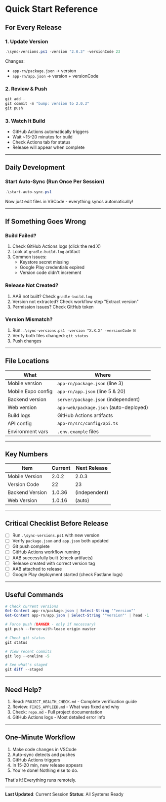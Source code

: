 # Quick Start Reference

## For Every Release

### 1. Update Version
```powershell
.\sync-versions.ps1 -version "2.0.3" -versionCode 23
```
Changes:
- `app-rn/package.json` → version
- `app-rn/app.json` → version + versionCode

### 2. Review & Push
```powershell
git add .
git commit -m "bump: version to 2.0.3"
git push
```

### 3. Watch It Build
- GitHub Actions automatically triggers
- Wait ~15-20 minutes for build
- Check Actions tab for status
- Release will appear when complete

---

## Daily Development

### Start Auto-Sync (Run Once Per Session)
```powershell
.\start-auto-sync.ps1
```
Now just edit files in VSCode - everything syncs automatically!

---

## If Something Goes Wrong

### Build Failed?
1. Check GitHub Actions logs (click the red X)
2. Look at `gradle-build.log` artifact
3. Common issues:
   - Keystore secret missing
   - Google Play credentials expired
   - Version code didn't increment

### Release Not Created?
1. AAB not built? Check `gradle-build.log` 
2. Version not extracted? Check workflow step "Extract version"
3. Permission issues? Check GitHub token

### Version Mismatch?
1. Run: `.\sync-versions.ps1 -version "X.X.X" -versionCode N`
2. Verify both files changed: `git status`
3. Push changes

---

## File Locations

| What | Where |
|------|-------|
| Mobile version | `app-rn/package.json` (line 3) |
| Mobile Expo config | `app-rn/app.json` (line 5 & 20) |
| Backend version | `server/package.json` (independent) |
| Web version | `app-web/package.json` (auto-deployed) |
| Build logs | GitHub Actions artifacts |
| API config | `app-rn/src/config/api.ts` |
| Environment vars | `.env.example` files |

---

## Key Numbers

| Item | Current | Next Release |
|------|---------|--------------|
| Mobile Version | 2.0.2 | 2.0.3 |
| Version Code | 22 | 23 |
| Backend Version | 1.0.36 | (independent) |
| Web Version | 1.0.16 | (auto) |

---

## Critical Checklist Before Release

- [ ] Run `.\sync-versions.ps1` with new version
- [ ] Verify `package.json` and `app.json` both updated
- [ ] Git push complete
- [ ] GitHub Actions workflow running
- [ ] AAB successfully built (check artifacts)
- [ ] Release created with correct version tag
- [ ] AAB attached to release
- [ ] Google Play deployment started (check Fastlane logs)

---

## Useful Commands

```powershell
# Check current versions
Get-Content app-rn/package.json | Select-String '"version"'
Get-Content app-rn/app.json | Select-String '"version"' | head -1

# Force push (DANGER - only if necessary)
git push --force-with-lease origin master

# Check git status
git status

# View recent commits
git log --oneline -5

# See what's staged
git diff --staged
```

---

## Need Help?

1. Read: `PROJECT_HEALTH_CHECK.md` - Complete verification guide
2. Review: `FIXES_APPLIED.md` - What was fixed and why
3. Check: `repo.md` - Full project documentation
4. GitHub Actions logs - Most detailed error info

---

## One-Minute Workflow

1. Make code changes in VSCode
2. Auto-sync detects and pushes
3. GitHub Actions triggers
4. In 15-20 min, new release appears
5. You're done! Nothing else to do.

That's it! Everything runs remotely.

---

**Last Updated**: Current Session
**Status**: All Systems Ready